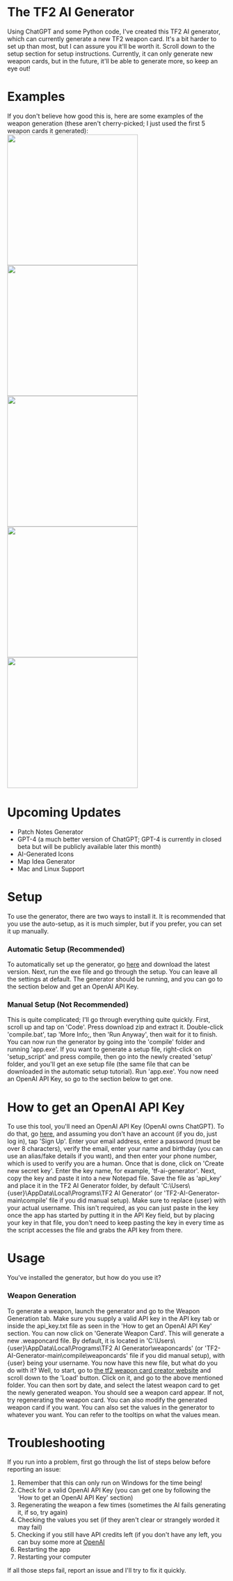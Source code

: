 # The TF2 AI Generator
Using ChatGPT and some Python code, I've created this TF2 AI generator, which can currently generate a new TF2 weapon card. It's a bit harder to set up than most, but I can assure you it'll be worth it. Scroll down to the setup section for setup instructions. Currently, it can only generate new weapon cards, but in the future, it'll be able to generate more, so keep an eye out!

# Examples
If you don't believe how good this is, here are some examples of the weapon generation (these aren't cherry-picked; I just used the first 5 weapon cards it generated): <br />
<img src="https://github.com/FatalError418/TF2-AI-Generator/assets/139549531/29dce63f-49f9-4aa5-a2fa-7bf092ce471c" width="300"/> <br />
<img src="(https://github.com/FatalError418/TF2-AI-Generator/assets/139549531/5deff458-d79c-4315-85ae-4a73a33340e9)" width="300"/> <br />
<img src="(https://github.com/FatalError418/TF2-AI-Generator/assets/139549531/b5e08907-67d8-4aa0-82bd-85e37114bd9e)" width="300"/> <br />
<img src="(https://github.com/FatalError418/TF2-AI-Generator/assets/139549531/049d760b-0ca8-4209-9f60-81aea1216ddb)" width="300"/> <br />
<img src="(https://github.com/FatalError418/TF2-AI-Generator/assets/139549531/737e84ba-061c-4bf4-ae89-7c08d7c26aa9)" width="300"/> <br />

# Upcoming Updates
- Patch Notes Generator
- GPT-4 (a much better version of ChatGPT; GPT-4 is currently in closed beta but will be publicly available later this month)
- AI-Generated Icons
- Map Idea Generator
- Mac and Linux Support

# Setup
To use the generator, there are two ways to install it. It is recommended that you use the auto-setup, as it is much simpler, but if you prefer, you can set it up manually.

### Automatic Setup (Recommended)
To automatically set up the generator, go [here](https://github.com/FatalError418/TF2-AI-Generator/releases) and download the latest version. Next, run the exe file and go through the setup. You can leave all the settings at default. The generator should be running, and you can go to the section below and get an OpenAI API Key.

### Manual Setup (Not Recommended)
This is quite complicated; I'll go through everything quite quickly. First, scroll up and tap on 'Code'. Press download zip and extract it. Double-click 'compile.bat', tap 'More Info;, then 'Run Anyway', then wait for it to finish. You can now run the generator by going into the 'compile' folder and running 'app.exe'. If you want to generate a setup file, right-click on 'setup_script' and press compile, then go into the newly created 'setup' folder, and you'll get an exe setup file (the same file that can be downloaded in the automatic setup tutorial). Run 'app.exe'. You now need an OpenAI API Key, so go to the section below to get one.

# How to get an OpenAI API Key
To use this tool, you'll need an OpenAI API Key (OpenAI owns ChatGPT). To do that, go [here](https://platform.openai.com/account/api-keys), and assuming you don't have an account (if you do, just log in), tap 'Sign Up'. Enter your email address, enter a password (must be over 8 characters), verify the email, enter your name and birthday (you can use an alias/fake details if you want), and then enter your phone number, which is used to verify you are a human. Once that is done, click on 'Create new secret key'. Enter the key name, for example, 'tf-ai-generator'. Next, copy the key and paste it into a new Notepad file. Save the file as 'api_key' and place it in the TF2 AI Generator folder, by default 'C:\\Users\\{user}\\AppData\\Local\\Programs\\TF2 AI Generator' (or 'TF2-AI-Generator-main\\compile' file if you did manual setup). Make sure to replace {user} with your actual username. This isn't required, as you can just paste in the key once the app has started by putting it in the API Key field, but by placing your key in that file, you don't need to keep pasting the key in every time as the script accesses the file and grabs the API key from there.

# Usage
You've installed the generator, but how do you use it?

### Weapon Generation
To generate a weapon, launch the generator and go to the Weapon Generation tab. Make sure you supply a valid API key in the API key tab or inside the api_key.txt file as seen in the 'How to get an OpenAI API Key' section. You can now click on 'Generate Weapon Card'. This will generate a new .weaponcard file. By default, it is located in 'C:\\Users\\{user}\\AppData\\Local\\Programs\\TF2 AI Generator\\weaponcards' (or 'TF2-AI-Generator-main\\compile\\weaponcards' file if you did manual setup), with {user} being your username. You now have this new file, but what do you do with it? Well, to start, go to [the tf2 weapon card creator website](https://gamepro5.com/programs/tf2_weapon_card_creator/) and scroll down to the 'Load' button. Click on it, and go to the above mentioned folder. You can then sort by date, and select the latest weapon card to get the newly generated weapon. You should see a weapon card appear. If not, try regenerating the weapon card. You can also modify the generated weapon card if you want. You can also set the values in the generator to whatever you want. You can refer to the tooltips on what the values mean.

# Troubleshooting
If you run into a problem, first go through the list of steps below before reporting an issue:
1. Remember that this can only run on Windows for the time being!
2. Check for a valid OpenAI API Key (you can get one by following the 'How to get an OpenAI API Key' section)
3. Regenerating the weapon a few times (sometimes the AI fails generating it, if so, try again)
4. Checking the values you set (if they aren't clear or strangely worded it may fail)
5. Checking if you still have API credits left (if you don't have any left, you can buy some more at [OpenAI](https://platform.openai.com)
6. Restarting the app
7. Restarting your computer
   
If all those steps fail, report an issue and I'll try to fix it quickly.
